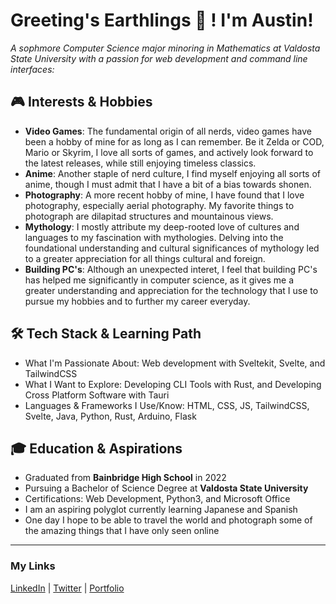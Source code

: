 # Greeting's Earthlings 🖖 ! I'm Austin!

*A sophmore Computer Science major minoring in Mathematics at Valdosta State University with a passion for web development and command line interfaces:*

## 🎮 Interests & Hobbies
- **Video Games**: The fundamental origin of all nerds, video games have been a hobby of mine for as long as I can remember. Be it Zelda or COD, Mario or Skyrim, I love all sorts of games, and actively look forward to the latest releases, while still enjoying timeless classics.
- **Anime**: Another staple of nerd culture, I find myself enjoying all sorts of anime, though I must admit that I have a bit of a bias towards shonen.
- **Photography**: A more recent hobby of mine, I have found that I love photography, especially aerial photography. My favorite things to photograph are dilapitad structures and mountainous views.
- **Mythology**: I mostly attribute my deep-rooted love of cultures and languages to my fascination with mythologies. Delving into the foundational understanding and cultural significances of mythology led to a greater appreciation for all things cultural and foreign.
- **Building PC's**: Although an unexpected interet, I feel that building PC's has helped me significantly in computer science, as it gives me a greater understanding and appreciation for the technology that I use to pursue my hobbies and to further my career everyday.
## 🛠️ Tech Stack & Learning Path
- What I'm Passionate About: Web development with Sveltekit, Svelte, and TailwindCSS
- What I Want to Explore: Developing CLI Tools with Rust, and Developing Cross Platform Software with Tauri
- Languages & Frameworks I Use/Know: HTML, CSS, JS, TailwindCSS, Svelte, Java, Python, Rust, Arduino, Flask
## 🎓 Education & Aspirations
- Graduated from **Bainbridge High School** in 2022
- Pursuing a Bachelor of Science Degree at **Valdosta State University**
- Certifications: Web Development, Python3, and Microsoft Office
- I am an aspiring polyglot currently learning Japanese and Spanish
- One day I hope to be able to travel the world and photograph some of the amazing things that I have only seen online
---
### My Links
[LinkedIn](https://www.linkedin.com/in/austincgause/) | [Twitter](https://twitter.com/Austin_Gause_) | [Portfolio](https://www.austingause.com)
